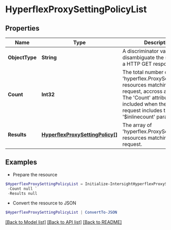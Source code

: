 # HyperflexProxySettingPolicyList
## Properties

Name | Type | Description | Notes
------------ | ------------- | ------------- | -------------
**ObjectType** | **String** | A discriminator value to disambiguate the schema of a HTTP GET response body. | 
**Count** | **Int32** | The total number of &#39;hyperflex.ProxySettingPolicy&#39; resources matching the request, accross all pages. The &#39;Count&#39; attribute is included when the HTTP GET request includes the &#39;$inlinecount&#39; parameter. | [optional] 
**Results** | [**HyperflexProxySettingPolicy[]**](HyperflexProxySettingPolicy.md) | The array of &#39;hyperflex.ProxySettingPolicy&#39; resources matching the request. | [optional] 

## Examples

- Prepare the resource
```powershell
$HyperflexProxySettingPolicyList = Initialize-IntersightHyperflexProxySettingPolicyList  -ObjectType null `
 -Count null `
 -Results null
```

- Convert the resource to JSON
```powershell
$HyperflexProxySettingPolicyList | ConvertTo-JSON
```

[[Back to Model list]](../README.md#documentation-for-models) [[Back to API list]](../README.md#documentation-for-api-endpoints) [[Back to README]](../README.md)

